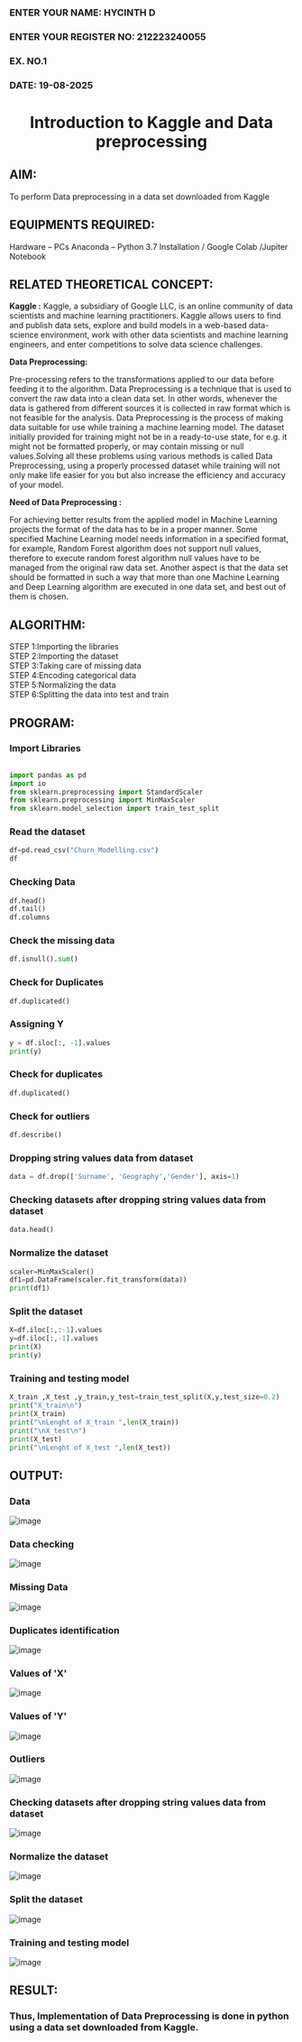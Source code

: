 <H3>ENTER YOUR NAME: HYCINTH D</H3>
<H3>ENTER YOUR REGISTER NO: 212223240055</H3>
<H3>EX. NO.1</H3>
<H3>DATE: 19-08-2025</H3>
<H1 ALIGN =CENTER> Introduction to Kaggle and Data preprocessing</H1>

## AIM:

To perform Data preprocessing in a data set downloaded from Kaggle

## EQUIPMENTS REQUIRED:
Hardware – PCs
Anaconda – Python 3.7 Installation / Google Colab /Jupiter Notebook

## RELATED THEORETICAL CONCEPT:

**Kaggle :**
Kaggle, a subsidiary of Google LLC, is an online community of data scientists and machine learning practitioners. Kaggle allows users to find and publish data sets, explore and build models in a web-based data-science environment, work with other data scientists and machine learning engineers, and enter competitions to solve data science challenges.

**Data Preprocessing:**

Pre-processing refers to the transformations applied to our data before feeding it to the algorithm. Data Preprocessing is a technique that is used to convert the raw data into a clean data set. In other words, whenever the data is gathered from different sources it is collected in raw format which is not feasible for the analysis.
Data Preprocessing is the process of making data suitable for use while training a machine learning model. The dataset initially provided for training might not be in a ready-to-use state, for e.g. it might not be formatted properly, or may contain missing or null values.Solving all these problems using various methods is called Data Preprocessing, using a properly processed dataset while training will not only make life easier for you but also increase the efficiency and accuracy of your model.

**Need of Data Preprocessing :**

For achieving better results from the applied model in Machine Learning projects the format of the data has to be in a proper manner. Some specified Machine Learning model needs information in a specified format, for example, Random Forest algorithm does not support null values, therefore to execute random forest algorithm null values have to be managed from the original raw data set.
Another aspect is that the data set should be formatted in such a way that more than one Machine Learning and Deep Learning algorithm are executed in one data set, and best out of them is chosen.


## ALGORITHM:
STEP 1:Importing the libraries<BR>
STEP 2:Importing the dataset<BR>
STEP 3:Taking care of missing data<BR>
STEP 4:Encoding categorical data<BR>
STEP 5:Normalizing the data<BR>
STEP 6:Splitting the data into test and train<BR>

##  PROGRAM:
### Import Libraries
```py

import pandas as pd
import io
from sklearn.preprocessing import StandardScaler
from sklearn.preprocessing import MinMaxScaler
from sklearn.model_selection import train_test_split
```

### Read the dataset 

```py
df=pd.read_csv("Churn_Modelling.csv")
df
```
### Checking Data
```py
df.head()
df.tail()
df.columns
```

### Check the missing data
```py
df.isnull().sum()
```

### Check for Duplicates
```py
df.duplicated()
```

### Assigning Y
```py
y = df.iloc[:, -1].values
print(y)
```

### Check for duplicates
```py
df.duplicated()
```

### Check for outliers
```py
df.describe()
```

### Dropping string values data from dataset
```py
data = df.drop(['Surname', 'Geography','Gender'], axis=1)
```
### Checking datasets after dropping string values data from dataset
```py
data.head()
```

### Normalize the dataset
```py
scaler=MinMaxScaler()
df1=pd.DataFrame(scaler.fit_transform(data))
print(df1)
```

### Split the dataset
```py
X=df.iloc[:,:-1].values
y=df.iloc[:,-1].values
print(X)
print(y)
```

### Training and testing model
```py
X_train ,X_test ,y_train,y_test=train_test_split(X,y,test_size=0.2)
print("X_train\n")
print(X_train)
print("\nLenght of X_train ",len(X_train))
print("\nX_test\n")
print(X_test)
print("\nLenght of X_test ",len(X_test))
```
## OUTPUT:
### Data
![image](https://github.com/user-attachments/assets/60b6c086-7026-4845-9216-9773d6771b00)

### Data checking

![image](https://github.com/user-attachments/assets/a2f25808-8f26-4510-983a-c3276112828a)

### Missing Data 

![image](https://github.com/user-attachments/assets/63ea43cf-e33e-437b-ade8-0b5e4852fae4)

### Duplicates identification

![image](https://github.com/user-attachments/assets/8c5afc6b-1974-457c-ab87-d4dd46605d6a)

### Values of 'X'
![image](https://github.com/user-attachments/assets/ee6c66d2-dddd-482d-a1f2-9602f2176a2f)

### Values of 'Y'
![image](https://github.com/user-attachments/assets/32200314-e602-4510-8ed5-aebd6bc5b650)

### Outliers
![image](https://github.com/user-attachments/assets/a46ebd34-4d14-4d62-9aa6-0b68075fe623)

### Checking datasets after dropping string values data from dataset
![image](https://github.com/user-attachments/assets/f2e3d539-3ef6-4abd-8ce5-156f591651bf)

### Normalize the dataset
![image](https://github.com/user-attachments/assets/db169abd-75e1-4792-ac03-3ab7f9e4114e)

### Split the dataset
![image](https://github.com/user-attachments/assets/3d20c258-1ff8-4d64-b2bf-df22a8d165e6)

### Training and testing model
![image](https://github.com/user-attachments/assets/07d876a2-c89d-475f-9cdb-fd38c7f43db2)


## RESULT:

### Thus, Implementation of Data Preprocessing is done in python  using a data set downloaded from Kaggle.
